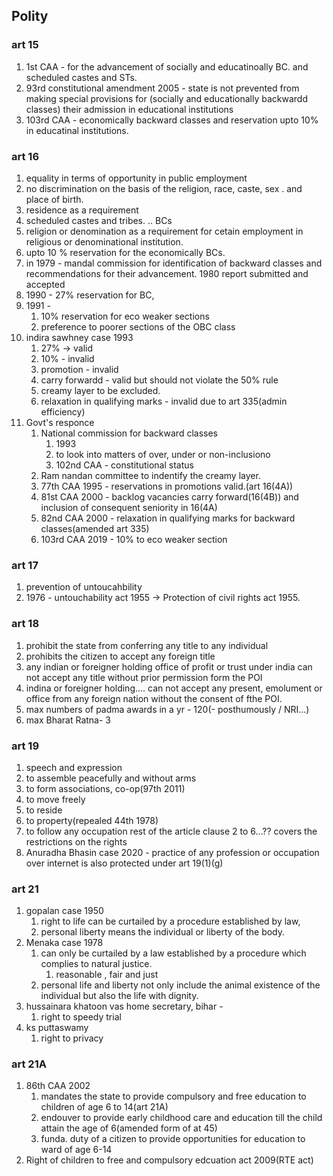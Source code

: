 ## Polity
### art 15
1. 1st CAA - for the advancement of socially and educatinoally BC. and scheduled castes and STs.
2. 93rd constitutional amendment 2005 - state is not prevented from making special provisions for (socially and educationally backwardd classes) their admission in educational institutions
3. 103rd CAA - economically backward classes and reservation upto 10% in educatinal institutions.
### art 16
1. equality in terms of opportunity in public employment
2. no discrimination on the basis of the religion, race, caste, sex . and place of birth.
3. residence as a requirement
4. scheduled castes and tribes. .. BCs
5. religion or denomination as a requirement for cetain employment in religious or denominational institution. 
6. upto 10 % reservation for the economically BCs.
7. in 1979 - mandal commission for identification of backward classes and recommendations for their advancement. 1980 report submitted and accepted
8. 1990 -  27% reservation for BC, 
9. 1991 -
	1. 10% reservation for eco weaker sections
	2. preference to poorer sections of the OBC class
10. indira sawhney case 1993 
	1. 27% -> valid
	2. 10% - invalid
	3. promotion - invalid
	4. carry forwardd - valid but should not violate the 50% rule
	5. creamy layer to be excluded.
	6. relaxation in qualifying marks - invalid due to art 335(admin efficiency)
11. Govt's responce
	1. National commission for backward classes
		1. 1993
		2.  to look into matters of over, under or non-inclusiono
		3. 102nd CAA - constitutional status
	2. Ram nandan committee to indentify the creamy layer.
	3. 77th CAA 1995 - reservations in promotions valid.(art 16(4A))
	4. 81st CAA 2000 - backlog vacancies carry forward(16(4B)) and inclusion of consequent seniority in 16(4A)
	5. 82nd CAA 2000 - relaxation in qualifying marks for backward classes(amended art 335)
	6. 103rd CAA 2019 - 10% to eco weaker section
### art 17
1. prevention of untoucahbility
2. 1976 - untouchability act 1955 -> Protection of civil rights act 1955.
### art 18 
1. prohibit the state from conferring any title to any individual
2. prohibits the citizen to accept any foreign title
3. any indian or foreigner holding office of profit  or trust under  india can not accept any title without prior permission form the POI
4. indina or foreigner holding.... can not accept any present, emolument or office from any foreign nation without the consent of fthe POI.
5. max numbers of padma awards in a yr - 120(- posthumously / NRI...)
6. max Bharat Ratna- 3 
### art 19
1. speech and expression
2. to assemble peacefully and without arms
3. to form associations, co-op(97th 2011)
4. to move freely
5. to reside 
6. to property(repealed 44th 1978)
7. to follow any occupation
	rest of the article clause 2 to 6...?? covers the restrictions on the rights
8. Anuradha Bhasin case 2020 - practice of any profession or occupation over internet is also protected under art 19(1)(g)
### art 21
1. gopalan case 1950
	1. right to life can be curtailed by a procedure established by law, 
	2. personal liberty means the individual or liberty of the body.
2. Menaka case 1978
	1. can only be curtailed by a law established by a procedure which complies to natural justice.
		1. reasonable , fair and just
	2. personal life and liberty not only include the animal existence of the individual but also the life with dignity.
3. hussainara khatoon vas home secretary, bihar -
	1. right to speedy trial
4. ks puttaswamy 
	1. right to privacy
### art 21A
1. 86th CAA 2002
	1. mandates the state to provide compulsory and free education to children of age 6 to 14(art 21A)
	2. endouver to provide early childhood care and education till the child attain the age of 6(amended form of at 45)
	3. funda. duty of a citizen to provide opportunities for education to ward of age 6-14
2. Right of children to free and compulsory edcuation act 2009(RTE act)